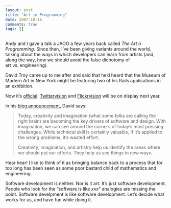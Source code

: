 ```yaml
---
layout: post
title: "Art in Programming"
date: 2007-10-16
comments: true
tags: []
---
```


Andy and I gave a talk a JAOO a few years back called _The Art n
Programming_. Since then, I’ve been giving variants around the world,
talking about the ways in which developers can learn from artists
(and, along the way, how we should avoid the false dichotomy of
art _vs._ engineering).

David Troy came up to me after and said that he’d heard that the
Museum of Modern Art in New York might be featuring two of his Rails
applications in an exhibition.

Now it’s <a
href="http://davetroy.blogspot.com/2007/10/moma-ny-selects-twittervision.html">official</a>: <a
href="http://twittervision.com/">Twittervision</a> and <a
href="http://flickrvision.com/">Flickrvision</a> will be on display
next year.

In his <a href="http://davetroy.blogspot.com/">blog announcement</a>,
David says:


> Today, creativity and imagination (what some folks are calling the
> right brain) are becoming the key drivers of software and design. With
> imagination, we can see around the corners of today’s most pressing
> challenges. While technical skill is certainly valuable, if it’s
> applied to the wrong problems, it’s wasted effort.
>
> Creativity, imagination, and artistry help us identify the areas where
> we should put our efforts. They help us see things in new ways.

Hear hear! I like to think of it as bringing balance back to a process
that for too long has been seen as some poor bastard child of
mathematics and engineering.

Software development is neither. Nor is it art. It’s just software
development. People who look for the “software is like _xxx_"
analogies are missing the point. Software develpment is like software
development. Let’s decide what works for us, and have fun while doing
it.



